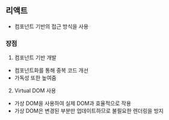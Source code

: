 ## 리액트
- 컴포넌트 기반의 접근 방식을 사용

### 장점
1. 컴포넌트 기반 개발
- 컴포넌트화를 통해 중복 코드 개선
- 가독성 또한 높여줌

2. Virtual DOM 사용
- 가상 DOM을 사용하여 실제 DOM과 효율적으로 작용
- 가상 DOM은 변경된 부분만 업데이트하므로 불필요한 렌더링을 방지